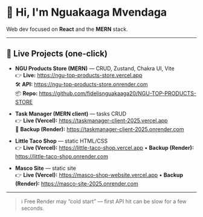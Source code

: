 # 👋 Hi, I'm Nguakaaga Mvendaga

Web dev focused on **React** and the **MERN** stack.

---

## 🚀 Live Projects (one-click)

- **NGU Products Store (MERN)** — CRUD, Zustand, Chakra UI, Vite  
  👉 **Live:** https://ngu-top-products-store.vercel.app  
  🛠 **API:** https://ngu-top-products-store.onrender.com  
  📦 **Repo:** https://github.com/fidelisnguakaaga20/NGU-TOP-PRODUCTS-STORE

- **Task Manager (MERN client)** — tasks CRUD  
  👉 **Live (Vercel):** https://taskmanager-client-2025.vercel.app  
  🔁 **Backup (Render):** https://taskmanager-client-2025.onrender.com

- **Little Taco Shop** — static HTML/CSS  
  👉 **Live (Vercel):** https://little-taco-shop.vercel.app • **Backup (Render):** https://little-taco-shop.onrender.com

- **Masco Site** — static site  
  👉 **Live (Vercel):** https://masco-shop-website.vercel.app • **Backup (Render):** https://masco-site-2025.onrender.com

---

> ℹ️ Free Render may “cold start” — first API hit can be slow for a few seconds.
